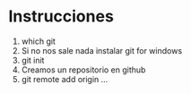 # Instrucciones

1. which git
2. Si no nos sale nada instalar git for windows
3. git init
4. Creamos un repositorio en github
5. git remote add origin ...
